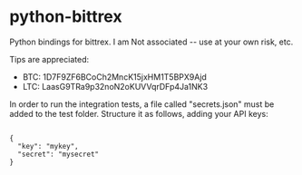 python-bittrex
==============

Python bindings for bittrex.  I am Not associated -- use at your own risk, etc.

Tips are appreciated:
* BTC: 1D7F9ZF6BCoCh2MncK15jxHM1T5BPX9Ajd
* LTC: LaasG9TRa9p32noN2oKUVVqrDFp4Ja1NK3


In order to run the integration tests, a file called "secrets.json" must be added to the test folder.
Structure it as follows, adding your API keys:
<pre>
<code>
{
  "key": "mykey",
  "secret": "mysecret"
}
</code>
</pre>
